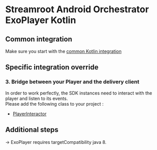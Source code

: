 # Streamroot Android Orchestrator ExoPlayer Kotlin

## Common integration

Make sure you start with the [common Kotlin integration](https://github.com/streamroot/streamroot-samples/blob/master/orchestrator/android/README_kotlin.kt)

## Specific integration override

### 3. Bridge between your Player and the delivery client

In order to work perfectly, the SDK instances need to interact with the player and listen to its events.  
Please add the following class to your project :

- [PlayerInteractor](https://github.com/streamroot/streamroot-samples/blob/master/orchestrator/android/ExoPlayer/app/src/main/java/io/streamroot/lumen/delivery/client/samples/orchestrator/exoplayer/ExoPlayerInteractor.kt)

## Additional steps

-> ExoPlayer requires targetCompatibility java 8.
